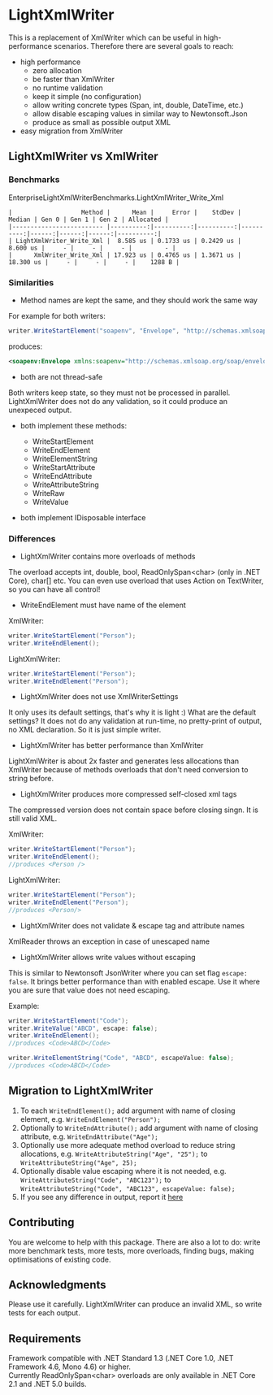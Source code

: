# LightXmlWriter
This is a replacement of XmlWriter which can be useful in high-performance scenarios. Therefore there are several goals to reach:
- high performance
    - zero allocation
    - be faster than XmlWriter
    - no runtime validation
    - keep it simple (no configuration)
    - allow writing concrete types (Span<T>, int, double, DateTime, etc.)
    - allow disable escaping values in similar way to Newtonsoft.Json
    - produce as small as possible output XML
- easy migration from XmlWriter

## LightXmlWriter vs XmlWriter

### Benchmarks

EnterpriseLightXmlWriterBenchmarks.LightXmlWriter_Write_Xml
```
|                   Method |      Mean |     Error |    StdDev |    Median | Gen 0 | Gen 1 | Gen 2 | Allocated |
|------------------------- |----------:|----------:|----------:|----------:|------:|------:|------:|----------:|
| LightXmlWriter_Write_Xml |  8.585 us | 0.1733 us | 0.2429 us |  8.600 us |     - |     - |     - |         - |
|      XmlWriter_Write_Xml | 17.923 us | 0.4765 us | 1.3671 us | 18.300 us |     - |     - |     - |    1288 B |
```

### Similarities
* Method names are kept the same, and they should work the same way

For example for both writers:
```cs
writer.WriteStartElement("soapenv", "Envelope", "http://schemas.xmlsoap.org/soap/envelope/");
```
produces:
```xml
<soapenv:Envelope xmlns:soapenv="http://schemas.xmlsoap.org/soap/envelope/">
```

* both are not thread-safe

Both writers keep state, so they must not be processed in parallel. LightXmlWriter does not do any validation, so it could produce an unexpeced output.

* both implement these methods:
    - WriteStartElement
    - WriteEndElement
    - WriteElementString
    - WriteStartAttribute
    - WriteEndAttribute
    - WriteAttributeString
    - WriteRaw
    - WriteValue

* both implement IDisposable interface

### Differences

* LightXmlWriter contains more overloads of methods 

The overload accepts int, double, bool, ReadOnlySpan&lt;char&gt; (only in .NET Core), char[] etc.
You can even use overload that uses Action on TextWriter, so you can have all control!

* WriteEndElement must have name of the element

XmlWriter:
```cs
writer.WriteStartElement("Person");
writer.WriteEndElement();
```
LightXmlWriter:
```cs
writer.WriteStartElement("Person");
writer.WriteEndElement("Person");
```

* LightXmlWriter does not use XmlWriterSettings

It only uses its default settings, that's why it is light :)
What are the default settings?
It does not do any validation at run-time, no pretty-print of output, no XML declaration. So it is just simple writer.

* LightXmlWriter has better performance than XmlWriter

LightXmlWriter is about 2x faster and generates less allocations than XmlWriter because of methods overloads that don't need conversion to string before.

* LightXmlWriter produces more compressed self-closed xml tags

The compressed version does not contain space before closing singn. It is still valid XML.

XmlWriter:
```cs
writer.WriteStartElement("Person");
writer.WriteEndElement();
//produces <Person />
```
LightXmlWriter:
```cs
writer.WriteStartElement("Person");
writer.WriteEndElement("Person");
//produces <Person/>
```

* LightXmlWriter does not validate & escape tag and attribute names

XmlReader throws an exception in case of unescaped name

* LightXmlWriter allows write values without escaping

This is similar to Newtonsoft JsonWriter where you can set flag `escape: false`. It brings better performance than with enabled escape. Use it where you are sure that value does not need escaping.

Example:
```cs
writer.WriteStartElement("Code");
writer.WriteValue("ABCD", escape: false);
writer.WriteEndElement();
//produces <Code>ABCD</Code>

writer.WriteElementString("Code", "ABCD", escapeValue: false);
//produces <Code>ABCD</Code>
```

## Migration to LightXmlWriter

1. To each `WriteEndElement();` add argument with name of closing element, e.g. `WriteEndElement("Person");`
2. Optionally to `WriteEndAttribute();` add argument with name of closing attribute, e.g. `WriteEndAttribute("Age");`
3. Optionally use more adequate method overload to reduce string allocations, e.g. `WriteAttributeString("Age", "25");` to `WriteAttributeString("Age", 25);`
4. Optionally disable value escaping where it is not needed, e.g. `WriteAttributeString("Code", "ABC123");` to `WriteAttributeString("Code", "ABC123", escapeValue: false);`
5. If you see any difference in output, report it [here](https://github.com/lechu445/LightXmlWriter/issues)

## Contributing

You are welcome to help with this package. There are also a lot to do: write more benchmark tests, more tests, more overloads, finding bugs, making optimisations of existing code.

## Acknowledgments

Please use it carefully. LightXmlWriter can produce an invalid XML, so write tests for each output.


## Requirements

Framework compatible with .NET Standard 1.3 (.NET Core 1.0, .NET Framework 4.6, Mono 4.6) or higher.  
Currently ReadOnlySpan&lt;char&gt; overloads are only available in .NET Core 2.1 and .NET 5.0 builds.
